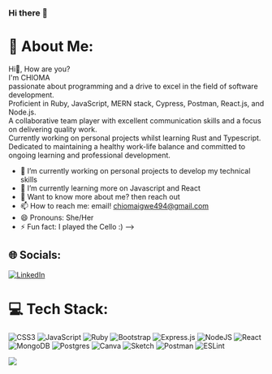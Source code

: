 ### Hi there 👋
# 💫 About Me:
Hi👋, How are you?<br>I'm CHIOMA<br>passionate about programming and a drive to excel in the field of software development. <br>Proficient in Ruby, JavaScript, MERN stack, Cypress, Postman, React.js, and Node.js. <br>A collaborative team player with excellent communication skills and a focus on delivering quality work.<br>Currently working on personal projects whilst learning Rust and Typescript.<br>Dedicated to maintaining a healthy work-life balance and committed to ongoing learning and professional development.
- 🔭 I’m currently working on personal projects to develop my technical skills
- 🌱 I’m currently learning more on Javascript and React
- 💬 Want to know more about me? then reach out
- 📫 How to reach me: email! chiomaigwe494@gmail.com
- 😄 Pronouns: She/Her
- ⚡ Fun fact: I played the Cello :)
-->
## 🌐 Socials:
[![LinkedIn](https://img.shields.io/badge/LinkedIn-%230077B5.svg?logo=linkedin&logoColor=white)](https://linkedin.com/in/https://www.linkedin.com/in/chioma-igwe-856445230/) 

# 💻 Tech Stack:
![CSS3](https://img.shields.io/badge/css3-%231572B6.svg?style=plastic&logo=css3&logoColor=white) ![JavaScript](https://img.shields.io/badge/javascript-%23323330.svg?style=plastic&logo=javascript&logoColor=%23F7DF1E) ![Ruby](https://img.shields.io/badge/ruby-%23CC342D.svg?style=plastic&logo=ruby&logoColor=white) ![Bootstrap](https://img.shields.io/badge/bootstrap-%23563D7C.svg?style=plastic&logo=bootstrap&logoColor=white) ![Express.js](https://img.shields.io/badge/express.js-%23404d59.svg?style=plastic&logo=express&logoColor=%2361DAFB) ![NodeJS](https://img.shields.io/badge/node.js-6DA55F?style=plastic&logo=node.js&logoColor=white) ![React](https://img.shields.io/badge/react-%2320232a.svg?style=plastic&logo=react&logoColor=%2361DAFB) ![MongoDB](https://img.shields.io/badge/MongoDB-%234ea94b.svg?style=plastic&logo=mongodb&logoColor=white) ![Postgres](https://img.shields.io/badge/postgres-%23316192.svg?style=plastic&logo=postgresql&logoColor=white) ![Canva](https://img.shields.io/badge/Canva-%2300C4CC.svg?style=plastic&logo=Canva&logoColor=white) ![Sketch](https://img.shields.io/badge/Sketch-FFB387?style=plastic&logo=sketch&logoColor=black) ![Postman](https://img.shields.io/badge/Postman-FF6C37?style=plastic&logo=postman&logoColor=white) ![ESLint](https://img.shields.io/badge/ESLint-4B3263?style=plastic&logo=eslint&logoColor=white)

[![](https://visitcount.itsvg.in/api?id=UserChi&icon=2&color=8)](https://visitcount.itsvg.in)

